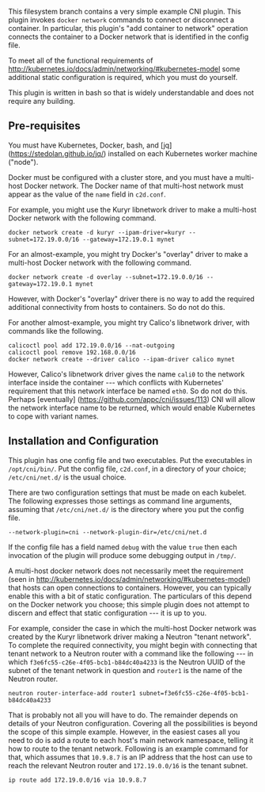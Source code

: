 This filesystem branch contains a very simple example CNI plugin.
This plugin invokes `docker network` commands to connect or disconnect
a container.  In particular, this plugin's "add container to network"
operation connects the container to a Docker network that is
identified in the config file.

To meet all of the functional requirements of
http://kubernetes.io/docs/admin/networking/#kubernetes-model some
additional static configuration is required, which you must do
yourself.

This plugin is written in bash so that is widely understandable and
does not require any building.


## Pre-requisites

You must have Kubernetes, Docker, bash, and [jq]
(https://stedolan.github.io/jq/) installed on each Kubernetes worker
machine ("node").

Docker must be configured with a cluster store, and you must have a
multi-host Docker network.  The Docker name of that multi-host network
must appear as the value of the `name` field in `c2d.conf`.

For example, you might use the Kuryr libnetwork driver to make a
multi-host Docker network with the following command.

```
docker network create -d kuryr --ipam-driver=kuryr --subnet=172.19.0.0/16 --gateway=172.19.0.1 mynet
```

For an almost-example, you might try Docker's "overlay" driver to make
a multi-host Docker network with the following command.

```
docker network create -d overlay --subnet=172.19.0.0/16 --gateway=172.19.0.1 mynet
```

However, with Docker's "overlay" driver there is no way to add the
required additional connectivity from hosts to containers.  So do not
do this.

For another almost-example, you might try Calico's libnetwork driver,
with commands like the following.

```
calicoctl pool add 172.19.0.0/16 --nat-outgoing
calicoctl pool remove 192.168.0.0/16
docker network create --driver calico --ipam-driver calico mynet
```

However, Calico's libnetwork driver gives the name `cali0` to the
network interface inside the container --- which conflicts with
Kubernetes' requirement that this network interface be named `eth0`.
So do not do this.  Perhaps [eventually]
(https://github.com/appc/cni/issues/113) CNI will allow the network
interface name to be returned, which would enable Kubernetes to cope
with variant names.


## Installation and Configuration

This plugin has one config file and two executables.  Put the
executables in `/opt/cni/bin/`.  Put the config file, `c2d.conf`, in a
directory of your choice; `/etc/cni/net.d/` is the usual choice.

There are two configuration settings that must be made on each
kubelet.  The following expresses those settings as command line
arguments, assuming that `/etc/cni/net.d/` is the directory where you
put the config file.

```
--network-plugin=cni --network-plugin-dir=/etc/cni/net.d
```

If the config file has a field named `debug` with the value `true`
then each invocation of the plugin will produce some debugging output
in `/tmp/`.

A multi-host docker network does not necessarily meet the requirement
(seen in http://kubernetes.io/docs/admin/networking/#kubernetes-model)
that hosts can open connections to containers.  However, you can
typically enable this with a bit of static configuration.  The
particulars of this depend on the Docker network you choose; this
simple plugin does not attempt to discern and effect that static
configuration --- it is up to you.

For example, consider the case in which the multi-host Docker network
was created by the Kuryr libnetwork driver making a Neutron "tenant
network".  To complete the required connectivity, you might begin with
connecting that tenant network to a Neutron router with a command like
the following --- in which `f3e6fc55-c26e-4f05-bcb1-b84dc40a4233` is
the Neutron UUID of the subnet of the tenant network in question and
`router1` is the name of the Neutron router.

```
neutron router-interface-add router1 subnet=f3e6fc55-c26e-4f05-bcb1-b84dc40a4233
```

That is probably not all you will have to do.  The remainder depends
on details of your Neutron configuration.  Covering all the
possibilities is beyond the scope of this simple example.  However, in
the easiest cases all you need to do is add a route to each host's
main network namespace, telling it how to route to the tenant network.
Following is an example command for that, which assumes that
`10.9.8.7` is an IP address that the host can use to reach the
relevant Neutron router and `172.19.0.0/16` is the tenant subnet.

```
ip route add 172.19.0.0/16 via 10.9.8.7
```
